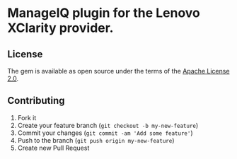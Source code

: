 # ManageIQ plugin for the Lenovo XClarity provider.

## License

The gem is available as open source under the terms of the [Apache License 2.0](https://github.com/juliancheal/xclarity/blob/master/LICENSE).

## Contributing

1. Fork it
2. Create your feature branch (`git checkout -b my-new-feature`)
3. Commit your changes (`git commit -am 'Add some feature'`)
4. Push to the branch (`git push origin my-new-feature`)
5. Create new Pull Request
